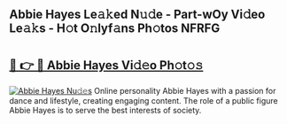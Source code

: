 ## Abbie Hayes Le𝚊𝚔ed N𝚞𝚍e - Part-wOy Vi𝚍eo Le𝚊𝚔s - H𝚘t O𝚗lyf𝚊ns Ph𝚘tos NFRFG

# <h2><a href="http://hf0hgx3.feru.top/?c=Abbie+Hayes">🔗 👉 🔴 Abbie Hayes Vi𝚍𝚎o Ph𝚘t𝚘𝚜</a></h2>

[![Abbie Hayes Nu𝚍𝚎s](https://i.imgur.com/0TWrTi3.gif)](http://hf0hgx3.feru.top/?c=Abbie+Hayes)
Online personality Abbie Hayes with a passion for dance and lifestyle, creating engaging content. The role of a public figure Abbie Hayes is to serve the best interests of society. 

